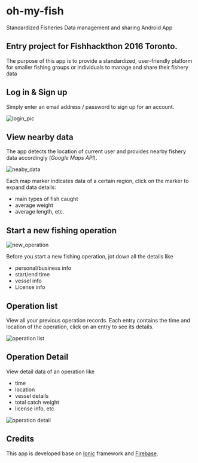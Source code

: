 # oh-my-fish
Standardized Fisheries Data management and sharing Android App

## Entry project for Fishhackthon 2016 Toronto.
The purpose of this app is to provide a standardized, user-friendly platform for smaller fishing groups or individuals to manage and share their fishery data

## Log in & Sign up
Simply enter an email address / password to sign up for an account.

![login_pic](http://challengepost-s3-challengepost.netdna-ssl.com/photos/production/software_photos/000/385/635/datas/gallery.jpg)

## View nearby data
The app detects the location of current user and provides nearby fishery data accordingly (_Google Maps API_).

![neaby_data](http://challengepost-s3-challengepost.netdna-ssl.com/photos/production/software_photos/000/385/634/datas/gallery.jpg)

Each map marker indicates data of a certain region, click on the marker to expand data details:
- main types of fish caught
- average weight
- average length, etc.

## Start a new fishing operation

![new_operation](http://challengepost-s3-challengepost.netdna-ssl.com/photos/production/software_photos/000/385/637/datas/gallery.jpg)

Before you start a new fishing operation, jot down all the details like
- personal/business info
- start/end time
- vessel info
- License info

## Operation list
View all your previous operation records.
Each entry contains the time and location of the operation, click on an entry to see its details.

![operation list](http://challengepost-s3-challengepost.netdna-ssl.com/photos/production/software_photos/000/385/633/datas/gallery.jpg)

## Operation Detail
View detail data of an operation like
- time
- location
- vessel details
- total catch weight
- license info, etc


![operation detail](http://challengepost-s3-challengepost.netdna-ssl.com/photos/production/software_photos/000/385/636/datas/gallery.jpg)

## Credits
This app is developed base on [Ionic](http://ionic.io/) framework and [Firebase](https://www.firebase.com/docs/).
